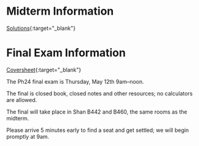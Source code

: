 # Midterm Information

[Solutions](https://drive.google.com/file/d/1UTvv65Jj1V-73Fjk_riI9znyQxFVA8WS/view?usp=sharing){:target="_blank"}

# Final Exam Information

[Coversheet](https://drive.google.com/file/d/1P6F5ePCtOBI0ckA_Vlk06jILPojLgjR6/view?usp=sharing){:target="_blank"}

The Ph24 final exam is Thursday, May 12th 9am–noon. 

The final is closed book, closed notes and other resources; no calculators are allowed.

The final will take place in Shan B442 and B460, the same rooms as the midterm.

Please arrive 5 minutes early to find a seat and get settled; we will begin promptly at 9am.